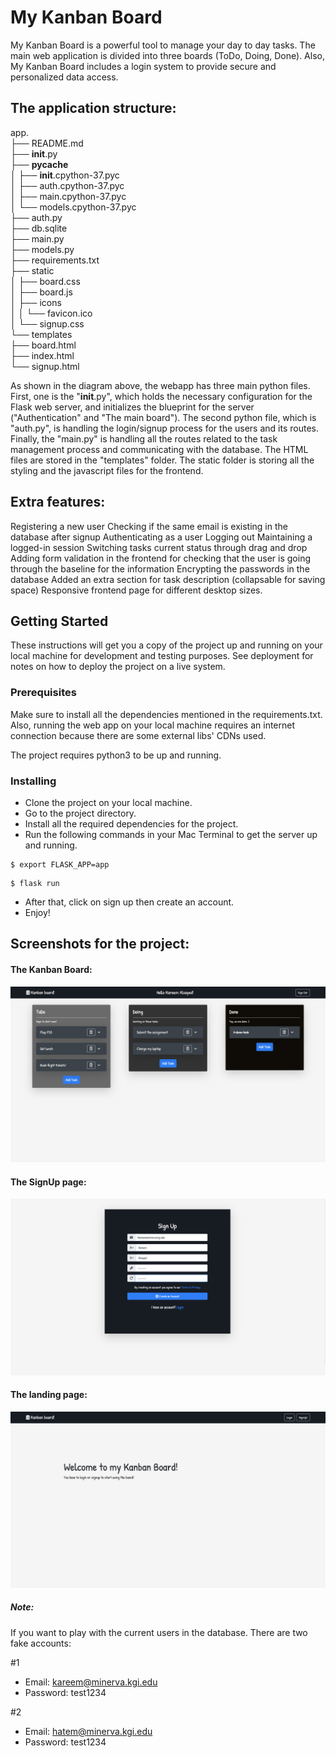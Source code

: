 # My Kanban Board

My Kanban Board is a powerful tool to manage your day to day tasks. The main web application is divided into three boards (ToDo, Doing, Done). Also, My Kanban Board includes a login system to provide secure and personalized data access. 

## The application structure:   
app.    
├── README.md    
├── __init__.py    
├── __pycache__   
│  ├── __init__.cpython-37.pyc    
│  ├── auth.cpython-37.pyc    
│  ├── main.cpython-37.pyc    
│  └── models.cpython-37.pyc     
├── auth.py    
├── db.sqlite     
├── main.py    
├── models.py    
├── requirements.txt    
├── static    
│  ├── board.css     
│  ├── board.js     
│  ├── icons     
│  │  └── favicon.ico    
│  └── signup.css    
└── templates    
  ├── board.html     
  ├── index.html          
  └── signup.html  

As shown in the diagram above, the webapp has three main python files. First, one is the "__init__.py", which holds the necessary configuration for the Flask web server, and initializes the blueprint for the server ("Authentication" and "The main board"). The second python file, which is "auth.py", is handling the login/signup process for the users and its routes. Finally, the "main.py" is handling all the routes related to the task management process and communicating with the database. The HTML files are stored in the "templates" folder. The static folder is storing all the styling and the javascript files for the frontend.


## Extra features:
Registering a new user
Checking if the same email is existing in the database after signup
Authenticating as a user
Logging out
Maintaining a logged-in session
Switching tasks current status through drag and drop 
Adding form validation in the frontend for checking that the user is going through the baseline for the information 
Encrypting the passwords in the database
Added an extra section for task description (collapsable for saving space)
Responsive frontend page for different desktop sizes.
## Getting Started

These instructions will get you a copy of the project up and running on your local machine for development and testing purposes. See deployment for notes on how to deploy the project on a live system.

### Prerequisites

Make sure to install all the dependencies mentioned in the requirements.txt. Also, running the web app on your local machine requires an internet connection because there are some external libs' CDNs used.

The project requires python3 to be up and running. 

### Installing
- Clone the project on your local machine.
- Go to the project directory.
- Install all the required dependencies for the project.
- Run the following commands in your Mac Terminal to get the server up and running.       
```
$ export FLASK_APP=app      
```
```
$ flask run
```

- After that, click on sign up then create an account. 
- Enjoy!

## Screenshots for the project:

#### The Kanban Board:

![The Kanban Board](/images/the_board.png)

#### The SignUp page:

![SignUp](/images/sign_up.png)

#### The landing page:

![Landing](/images/landing_page.png)


##### Note:
If you want to play with the current users in the database. There are two fake accounts:      

#1
- Email: kareem@minerva.kgi.edu
- Password: test1234

#2 
- Email: hatem@minerva.kgi.edu
- Password: test1234
